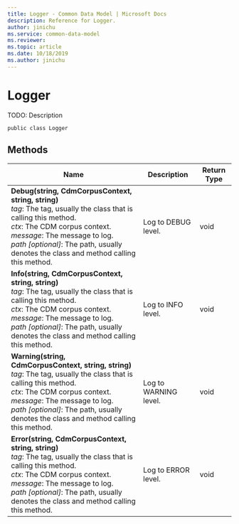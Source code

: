 ```yaml
---
title: Logger - Common Data Model | Microsoft Docs
description: Reference for Logger.
author: jinichu
ms.service: common-data-model
ms.reviewer: 
ms.topic: article
ms.date: 10/18/2019
ms.author: jinichu
---
```


# Logger

TODO: Description

```
public class Logger
```

## Methods
|Name|Description|Return Type|
|---|---|---|
|**Debug(string, CdmCorpusContext, string, string)**<br/>*tag*: The tag, usually the class that is calling this method.<br/>*ctx*: The CDM corpus context.<br/>*message*: The message to log.<br/>*path [optional]*: The path, usually denotes the class and method calling this method.|Log to DEBUG level.|void|
|**Info(string, CdmCorpusContext, string, string)**<br/>*tag*: The tag, usually the class that is calling this method.<br/>*ctx*: The CDM corpus context.<br/>*message*: The message to log.<br/>*path [optional]*: The path, usually denotes the class and method calling this method.|Log to INFO level.|void|
|**Warning(string, CdmCorpusContext, string, string)**<br/>*tag*: The tag, usually the class that is calling this method.<br/>*ctx*: The CDM corpus context.<br/>*message*: The message to log.<br/>*path [optional]*: The path, usually denotes the class and method calling this method.|Log to WARNING level.|void|
|**Error(string, CdmCorpusContext, string, string)**<br/>*tag*: The tag, usually the class that is calling this method.<br/>*ctx*: The CDM corpus context.<br/>*message*: The message to log.<br/>*path [optional]*: The path, usually denotes the class and method calling this method.|Log to ERROR level.|void|

